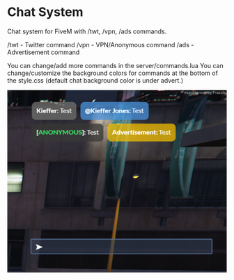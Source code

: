 # Chat System

Chat system for FiveM with /twt, /vpn, /ads commands.

/twt - Twitter command
/vpn - VPN/Anonymous command
/ads - Advertisement command

You can change/add more commands in the server/commands.lua 
You can change/customize the background colors for commands at the bottom of the style.css (default chat background color is under advert.)

![Preview](chat.png)

